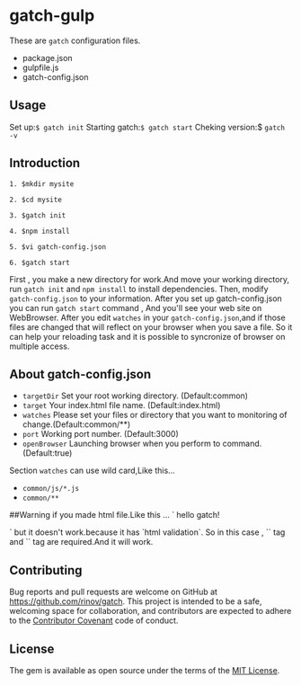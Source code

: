 # gatch-gulp
These are `gatch` configuration files.
- package.json
- gulpfile.js
- gatch-config.json

## Usage
  Set up:`$ gatch init`
  Starting gatch:`$ gatch start`
  Cheking version:$ `gatch -v`

## Introduction

`1. $mkdir mysite`

`2. $cd mysite`

`3. $gatch init`

`4. $npm install`

`5. $vi gatch-config.json`

`6. $gatch start`

First , you make a new directory for work.And move your working directory, run `gatch init` and `npm install` to install dependencies. Then, modify `gatch-config.json` to your information. After you set up gatch-config.json you can run `gatch start` command , And you'll see your web site on WebBrowser. After you edit  `watches` in your `gatch-config.json`,and if those files are changed that will reflect on your browser when you save a  file. So it can help your reloading task and it is possible to syncronize of browser on multiple access.

## About gatch-config.json

- `targetDir` Set your root working directory. (Default:common)
- `target` Your index.html file name. (Default:index.html)
- `watches` Please set your  files or directory that you want to monitoring of change.(Default:common/**)
- `port` Working port number. (Default:3000)
- `openBrowser` Launching browser when you perform to command.(Default:true)

Section `watches` can use wild card,Like this...
- `common/js/*.js`
- `common/**`

##Warning
if you made html file.Like this ...
`<!DOCTYLE html>
hello gatch!
</html>`
but it doesn't work.because it has `html validation`.
So in this case , `<html>` tag and `<body>` tag are required.And it will work.

## Contributing

Bug reports and pull requests are welcome on GitHub at https://github.com/rinov/gatch. This project is intended to be a safe, welcoming space for collaboration, and contributors are expected to adhere to the [Contributor Covenant](http://contributor-covenant.org) code of conduct.

## License

The gem is available as open source under the terms of the [MIT License](http://opensource.org/licenses/MIT).

